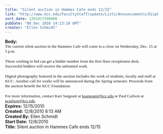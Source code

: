 ```yaml
---
title: "Silent auction in Hammes Cafe ends 12/15"
link: "http://www.kcc.edu/FacultyStaff/update/Lists/Announcements/DispForm.aspx?ID=32"
sort_date: 1291817596000
pubDate: "08 Dec 2010 14:13:16 GMT"
creator: "Ellen Schmidt"
---
```


<div><b>Body:</b> <div class=ExternalClass35126D2079B14E86AABBC2204137718E>
<div>
<p class=MsoNormal style="margin:0in 0in 0pt"><span style="font-size:10pt;font-family:'Tahoma','sans-serif'">The current silent auction in the Hammes Cafe will come to a close on Wednesday, Dec. 15 at 5 p.m.</span></p>
<p class=MsoNormal style="margin:0in 0in 0pt"><span style="font-size:10pt;font-family:'Tahoma','sans-serif'"></span> </p>
<p class=MsoNormal style="margin:0in 0in 0pt"><span style="font-size:10pt;font-family:'Tahoma','sans-serif'">Those wishing to bid can get a bidder number from the first floor receptionist desk. Successful bidders will receive the unframed work. </span></p>
<p class=MsoNormal style="margin:0in 0in 0pt"><span style="font-size:10pt;font-family:'Tahoma','sans-serif'"></span> </p>
<p class=MsoNormal style="margin:0in 0in 0pt"><span style="font-size:10pt;font-family:'Tahoma','sans-serif'">Digital photography featured in the auction includes the work of students, faculty and staff at KCC. Another call for works will be announced during the Spring semester. Proceeds from the auction benefit the KCC Foundation. </span></p>
<p class=MsoNormal style="margin:0in 0in 0pt"><span style="font-size:10pt;font-family:'Tahoma','sans-serif'"></span> </p>
<p class=MsoNormal style="margin:0in 0in 0pt"><span style="font-size:10pt;font-family:'Tahoma','sans-serif'">For more information, contact Kari Sargeant at <a href="mailto:ksargeant@kcc.edu"><span><font face="Times New Roman">ksargeant@kcc.edu</font></span></a> or Paul Carlson at <a href="mailto:pcarlson@kcc.edu"><span><font face="Times New Roman">pcarlson@kcc.edu</font></span></a>.</span></p></div></div></div>
<div><b>Expires:</b> 12/15/2010</div>
<div><b>Created:</b> 12/8/2010 8:13 AM</div>
<div><b>Created By:</b> Ellen Schmidt</div>
<div><b>Start Date:</b> 12/8/2010</div>
<div><b>Title:</b> Silent auction in Hammes Cafe ends 12/15</div>
